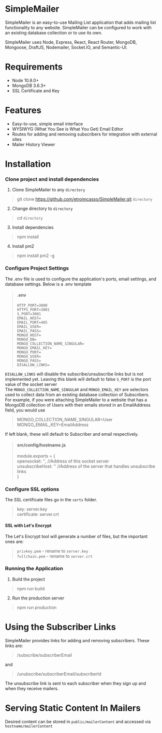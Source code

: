 # SimpleMailer

SimpleMailer is an easy-to-use Mailing List application that adds mailing list functionality to any website. SimpleMailer can be configured to work with an existing database collection or to use its own. 

SimpleMailer uses Node, Express, React, React Router, MongoDB, Mongoose, DraftJS, Nodemailer, Socket.IO, and Semantic-UI.

# Requirements
* Node 10.8.0+
* MongoDB 3.6.3+
* SSL Certificate and Key

# Features
* Easy-to-use, simple email interface
* WYSIWYG (What You See is What You Get) Email Editor
* Routes for adding and removing subscribers for integration with external sites
* Mailer History Viewer


# Installation

### Clone project and install dependencies

1. Clone SimpleMailer to any `directory`

> git clone https://github.com/etroimcasso/SimpleMailer.git `directory`

2. Change directory to `directory`

> cd `directory`

3. Install dependencies

> npm install

4. Install pm2

> npm install pm2 -g

### Configure Project Settings
The .env file is used to configure the application's ports, email settings, and database settings.
Below is a .env template
>#### __.env__
>```
>HTTP_PORT=3000
>HTTPS_PORT=3001
>S_PORT=3001
>EMAIL_HOST=
>EMAIL_PORT=465
>EMAIL_USER=
>EMAIL_PASS=
>MONGO_HOST=
>MONGO_DB=
>MONGO_COLLECTION_NAME_SINGULAR=
>MONGO_EMAIL_KEY=
>MONGO_PORT=
>MONGO_USER=
>MONGO_PASS=    
>DISALLOW_LINKS=
>```

`DISALLOW_LINKS`  will disable the subscribe/unsubscribe links but is not implemented yet. Leaving this blank will default to false
`S_PORT` is the port value of the socket server    
The `MONGO_COLLECTION_NAME_SINGULAR` and `MONGO_EMAIL_KEY` are selectors used to collect data from an existing database collection of Subscribers.    
For example, if you were attaching SimpleMailer to a website that has a MongoDB collection of Users with their emails stored in an EmailAddress field, you would use

>MONGO_COLLECTION_NAME_SINGULAR=User    
>MONGO_EMAIL_KEY=EmailAddress    

If left blank, these will default to Subscriber and email respectively.

>#### __src/config/hostname.js__
>module.exports = {    
>	opensocket: '', //Address of this socket server    
>	unsubscribeHost: '' //Address of the server that handles unsubscribe links    
>}

### Configure SSL options
The SSL certificate files go in the `certs` folder.  
>key: server.key  
>certificate: server.crt  

#### SSL with Let's Encrypt
The Let's Encrypt tool will generate a number of files, but the important ones are:
>`privkey.pem` - rename to `server.key`  
>`fullchain.pem` - rename to `server.crt`

### Running the Application

1. Build the project    

>npm run build    

2. Run the production server    

>npm run production    

# Using the Subscriber Links
SimpleMailer provides links for adding and removing subscribers. These links are:
>/subscribe/subscriberEmail    

and    

>/unubscribe/subscriberEmail/subscriberId      

The unsubscribe link is sent to each subscriber when they sign up and when they receive mailers.

# Serving Static Content In Mailers
Desired content can be stored in `public/mailerContent`	 and accessed via `hostname/mailerContent`
